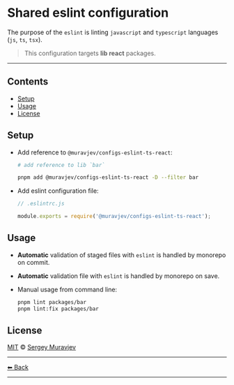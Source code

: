 # Shared eslint configuration

The purpose of the `eslint` is linting `javascript` and `typescript` languages (`js`, `ts`, `tsx`).

> This configuration targets **lib react** packages.

---

## Contents

- [Setup](#setup)
- [Usage](#usage)
- [License](#license)

## Setup

- Add reference to `@muravjev/configs-eslint-ts-react`:

  ```sh
  # add reference to lib `bar`

  pnpm add @muravjev/configs-eslint-ts-react -D --filter bar
  ```

- Add eslint configuration file:

  ```js
  // .eslintrc.js

  module.exports = require('@muravjev/configs-eslint-ts-react');
  ```

## Usage

- **Automatic** validation of staged files with `eslint` is handled by monorepo on commit.
- **Automatic** validation file with `eslint` is handled by monorepo on save.
- Manual usage from command line:

  ```sh
  pnpm lint packages/bar
  pnpm lint:fix packages/bar
  ```

## License

[MIT](LICENSE) © [Sergey Muravjev](https://github.com/muravjev)

---

[⬅ Back](../../README.md)

---
